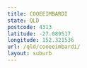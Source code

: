 ```yaml
---
title: COOEEIMBARDI
state: QLD
postcode: 4313
latitude: -27.089517
longitude: 152.321536
url: /qld/cooeeimbardi/
layout: suburb
---
```

